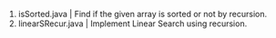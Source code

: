 1. isSorted.java | Find if the given array is sorted or not by recursion.
2. linearSRecur.java | Implement Linear Search using recursion.